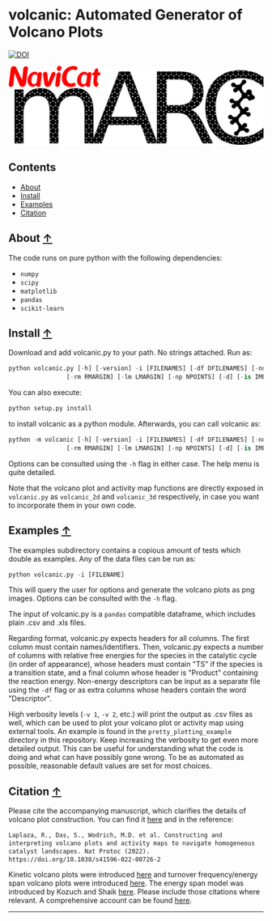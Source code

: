 volcanic: Automated Generator of Volcano Plots
==============================================
[![DOI](https://zenodo.org/badge/381737392.svg)](https://zenodo.org/badge/latestdoi/381737392)

![marc logo](./images/marc_logo.png)

## Contents
* [About](#about-)
* [Install](#install-)
* [Examples](#examples-)
* [Citation](#citation-)

## About [↑](#about)

The code runs on pure python with the following dependencies: 
- `numpy`
- `scipy`
- `matplotlib`
- `pandas`
- `scikit-learn`


## Install [↑](#install)

Download and add volcanic.py to your path. No strings attached. Run as:

```python
python volcanic.py [-h] [-version] -i [FILENAMES] [-df DFILENAMES] [-nd ND] [-v VERB] [-r RUNMODE] [-lsfer | -thermo | -kinetic | -es | -tof | -all] [-T TEMP] [-pm PLOTMODE] [-ic IC] [-fc FC]
                [-rm RMARGIN] [-lm LMARGIN] [-np NPOINTS] [-d] [-is IMPUTER_STRAT] [-refill]
```

You can also execute:

```python 
python setup.py install
```

to install volcanic as a python module. Afterwards, you can call volcanic as:

```python 
python -m volcanic [-h] [-version] -i [FILENAMES] [-df DFILENAMES] [-nd ND] [-v VERB] [-r RUNMODE] [-lsfer | -thermo | -kinetic | -es | -tof | -all] [-T TEMP] [-pm PLOTMODE] [-ic IC] [-fc FC]
                [-rm RMARGIN] [-lm LMARGIN] [-np NPOINTS] [-d] [-is IMPUTER_STRAT] [-refill]
```

Options can be consulted using the `-h` flag in either case. The help menu is quite detailed. 

Note that the volcano plot and activity map functions are directly exposed in `volcanic.py` as `volcanic_2d` and `volcanic_3d` respectively, in case you want to incorporate them in your own code.

## Examples [↑](#examples)

The examples subdirectory contains a copious amount of tests which double as examples. Any of the data files can be run as:

```python
python volcanic.py -i [FILENAME]
```

This will query the user for options and generate the volcano plots as png images. Options can be consulted with the `-h` flag.

The input of volcanic.py is a `pandas` compatible dataframe, which includes plain .csv and .xls files. 

Regarding format, volcanic.py expects headers for all columns. The first column must contain names/identifiers. Then, volcanic.py expects a number of columns with relative free energies for the species in the catalytic cycle (in order of appearance), whose headers must contain "TS" if the species is a transition state, and a final column whose header is "Product" containing the reaction energy. Non-energy descriptors can be input as a separate file using the `-df` flag or as extra columns whose headers contain the word "Descriptor".

High verbosity levels (`-v 1`, `-v 2`, etc.) will print the output as .csv files as well, which can be used to plot your volcano plot or activity map using external tools. An example is found in the `pretty_plotting_example` directory in this repository. Keep increasing the verbosity to get even more detailed output. This can be useful for understanding what the code is doing and what can have possibly gone wrong. To be as automated as possible, reasonable default values are set for most choices.


## Citation [↑](#citation)

Please cite the accompanying manuscript, which clarifies the details of volcano plot construction. You can find it [here](https://rdcu.be/cT7uu) and in the reference:

```
Laplaza, R., Das, S., Wodrich, M.D. et al. Constructing and interpreting volcano plots and activity maps to navigate homogeneous catalyst landscapes. Nat Protoc (2022). https://doi.org/10.1038/s41596-022-00726-2
```

Kinetic volcano plots were introduced [here](https://doi.org/10.1039/C6SC01660J) and turnover frequency/energy span volcano plots were introduced [here](https://doi.org/10.1021/acscatal.9b00717). The energy span model was introduced by Kozuch and Shaik [here](https://doi.org/10.1021/ar1000956). Please include those citations where relevant. A comprehensive account can be found [here](https://doi.org/10.1021/acs.accounts.0c00857).


---


